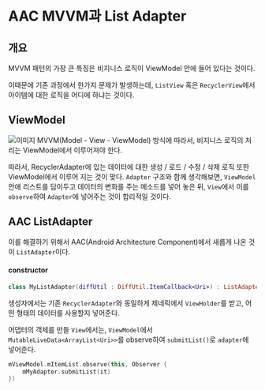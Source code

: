 # AAC MVVM과 List Adapter

## 개요
MVVM 패턴의 가장 큰 특징은 비지니스 로직이 ViewModel 안에 들어 있다는 것이다.

이때문에 기존 과정에서 한가지 문제가 발생하는데, `ListView` 혹은 `RecyclerView`에서 아이템에 대한 로직을 어디에 하냐는 것이다.

## ViewModel
![이미지](http://purplebeen.kr/images/1_8KprSpqqPtSuYObjOFPt2g.png)
MVVM(Model - View - ViewModel) 방식에 따라서, 비지니스 로직의  처리는 ViewModel에서 이루어져야 한다.

따라서, RecyclerAdapter에 있는 데이터에 대한 생성 / 로드 / 수정 / 삭제 로직 또한 ViewModel에서 이루어 지는 것이 맞다. `Adapter` 구조와 함께 생각해보면, `ViewModel`안에 리스트를 담이두고 데이터의 변화를 주는 메소드를 넣어 놓은 뒤, `View`에서 이를 `observe`하여 `Adapter`에 넣어주는 것이 합리적일 것이다. 

## AAC ListAdapter
이를 해결하기 위해서 AAC(Android Architecture Component)에서 새롭게 나온 것이 `ListAdapter`이다.

#### constructor
```kotlin
class MyListAdapter(diffUtil : DiffUtil.ItemCallback<Uri>) : ListAdapter<Uri, ViewHolder>(diffUtil)
```
생성자에서는 기존 `RecyclerAdapter`와 동일하게 제네릭에서 `ViewHolder`를 받고, 어떤 형태의 데이터를 사용할지 넣어준다.

어댑터의 객체를 만들 `View`에서는, `ViewModel`에서 `MutableLiveData<ArrayList<Uri>>`를 observe하여 `submitList()`로 `adapter`에 넣어준다.

```kotlin
mViewModel.mItemList.observe(this, Observer { 
    mMyAdapter.submitList(it)
})
```